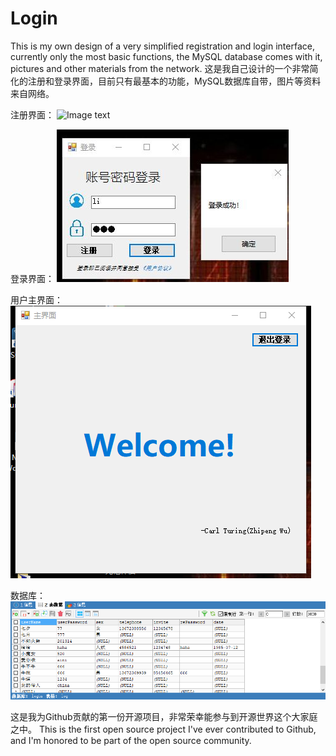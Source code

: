 # Login
This is my own design of a very simplified registration and login interface, currently only the most basic functions, the MySQL database comes with it, pictures and other materials from the network.
这是我自己设计的一个非常简化的注册和登录界面，目前只有最基本的功能，MySQL数据库自带，图片等资料来自网络。

注册界面：
![Image text](https://cdn.retiehe.com/5dd75832b47b3adfd957ceeee2d222ae/png/%E6%B3%A8%E5%86%8C.png)


登录界面：
![Image text](https://github.com/CarlTuring/Login-Csharp-realize/blob/main/img/%E7%99%BB%E5%BD%95.jpg?raw=true)

用户主界面：
![Image text](https://github.com/CarlTuring/Login-Csharp-realize/blob/main/img/%E7%95%8C%E9%9D%A2.png?raw=true)

数据库：
![Image text](https://github.com/CarlTuring/Login-Csharp-realize/blob/main/img/%E6%95%B0%E6%8D%AE%E5%BA%93.png?raw=true)

这是我为Github贡献的第一份开源项目，非常荣幸能参与到开源世界这个大家庭之中。
This is the first open source project I've ever contributed to Github, and I'm honored to be part of the open source community.
